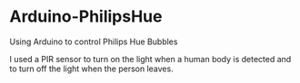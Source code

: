 # Arduino-PhilipsHue
Using Arduino to control Philips Hue Bubbles

I used a PIR sensor to turn on the light when a human body is detected and to turn off the light when the person leaves.

